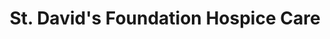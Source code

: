 ---
title: "St. David's Foundation Hospice Care"
url: /newport/st-davids-foundation-hospice-care-bettws-centre/
shop: charity
---